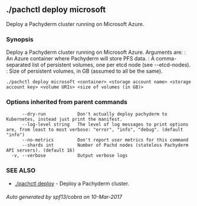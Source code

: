 ## ./pachctl deploy microsoft

Deploy a Pachyderm cluster running on Microsoft Azure.

### Synopsis


Deploy a Pachyderm cluster running on Microsoft Azure. Arguments are:
  <container>: An Azure container where Pachyderm will store PFS data.
  <volume URIs>: A comma-separated list of persistent volumes, one per etcd node (see --etcd-nodes).
  <size of volumes>: Size of persistent volumes, in GB (assumed to all be the same).


```
./pachctl deploy microsoft <container> <storage account name> <storage account key> <volume URIs> <size of volumes (in GB)>
```

### Options inherited from parent commands

```
      --dry-run            Don't actually deploy pachyderm to Kubernetes, instead just print the manifest.
      --log-level string   The level of log messages to print options are, from least to most verbose: "error", "info", "debug". (default "info")
      --no-metrics         Don't report user metrics for this command
      --shards int         Number of Pachd nodes (stateless Pachyderm API servers). (default 16)
  -v, --verbose            Output verbose logs
```

### SEE ALSO
* [./pachctl deploy](./pachctl_deploy.md)	 - Deploy a Pachyderm cluster.

###### Auto generated by spf13/cobra on 10-Mar-2017
